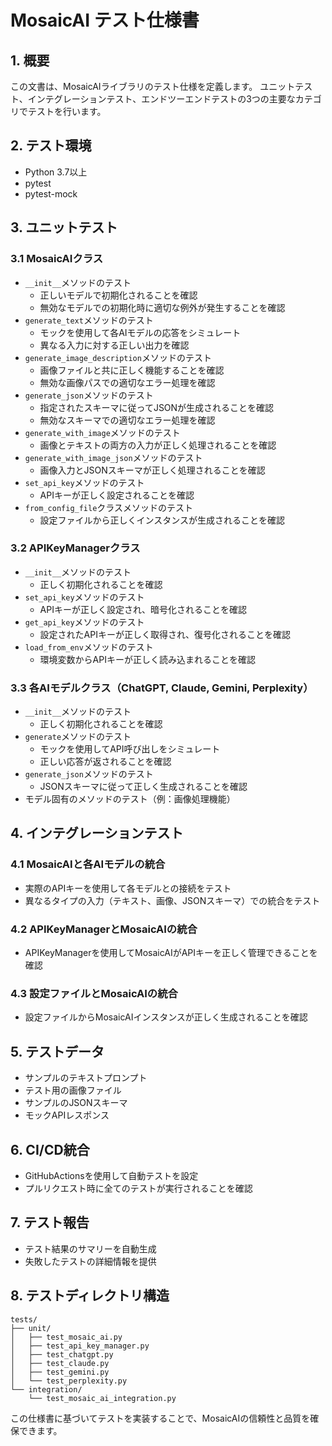 # MosaicAI テスト仕様書

## 1. 概要
この文書は、MosaicAIライブラリのテスト仕様を定義します。
ユニットテスト、インテグレーションテスト、エンドツーエンドテストの3つの主要なカテゴリでテストを行います。

## 2. テスト環境
- Python 3.7以上
- pytest
- pytest-mock

## 3. ユニットテスト

### 3.1 MosaicAIクラス
- `__init__`メソッドのテスト
  - 正しいモデルで初期化されることを確認
  - 無効なモデルでの初期化時に適切な例外が発生することを確認
- `generate_text`メソッドのテスト
  - モックを使用して各AIモデルの応答をシミュレート
  - 異なる入力に対する正しい出力を確認
- `generate_image_description`メソッドのテスト
  - 画像ファイルと共に正しく機能することを確認
  - 無効な画像パスでの適切なエラー処理を確認
- `generate_json`メソッドのテスト
  - 指定されたスキーマに従ってJSONが生成されることを確認
  - 無効なスキーマでの適切なエラー処理を確認
- `generate_with_image`メソッドのテスト
  - 画像とテキストの両方の入力が正しく処理されることを確認
- `generate_with_image_json`メソッドのテスト
  - 画像入力とJSONスキーマが正しく処理されることを確認
- `set_api_key`メソッドのテスト
  - APIキーが正しく設定されることを確認
- `from_config_file`クラスメソッドのテスト
  - 設定ファイルから正しくインスタンスが生成されることを確認

### 3.2 APIKeyManagerクラス
- `__init__`メソッドのテスト
  - 正しく初期化されることを確認
- `set_api_key`メソッドのテスト
  - APIキーが正しく設定され、暗号化されることを確認
- `get_api_key`メソッドのテスト
  - 設定されたAPIキーが正しく取得され、復号化されることを確認
- `load_from_env`メソッドのテスト
  - 環境変数からAPIキーが正しく読み込まれることを確認

### 3.3 各AIモデルクラス（ChatGPT, Claude, Gemini, Perplexity）
- `__init__`メソッドのテスト
  - 正しく初期化されることを確認
- `generate`メソッドのテスト
  - モックを使用してAPI呼び出しをシミュレート
  - 正しい応答が返されることを確認
- `generate_json`メソッドのテスト
  - JSONスキーマに従って正しく生成されることを確認
- モデル固有のメソッドのテスト（例：画像処理機能）

## 4. インテグレーションテスト

### 4.1 MosaicAIと各AIモデルの統合
- 実際のAPIキーを使用して各モデルとの接続をテスト
- 異なるタイプの入力（テキスト、画像、JSONスキーマ）での統合をテスト

### 4.2 APIKeyManagerとMosaicAIの統合
- APIKeyManagerを使用してMosaicAIがAPIキーを正しく管理できることを確認

### 4.3 設定ファイルとMosaicAIの統合
- 設定ファイルからMosaicAIインスタンスが正しく生成されることを確認

## 5. テストデータ
- サンプルのテキストプロンプト
- テスト用の画像ファイル
- サンプルのJSONスキーマ
- モックAPIレスポンス

## 6. CI/CD統合
- GitHubActionsを使用して自動テストを設定
- プルリクエスト時に全てのテストが実行されることを確認

## 7. テスト報告
- テスト結果のサマリーを自動生成
- 失敗したテストの詳細情報を提供

## 8. テストディレクトリ構造

```
tests/
├── unit/
│   ├── test_mosaic_ai.py
│   ├── test_api_key_manager.py
│   ├── test_chatgpt.py
│   ├── test_claude.py
│   ├── test_gemini.py
│   └── test_perplexity.py
└── integration/
    └── test_mosaic_ai_integration.py

```

この仕様書に基づいてテストを実装することで、MosaicAIの信頼性と品質を確保できます。